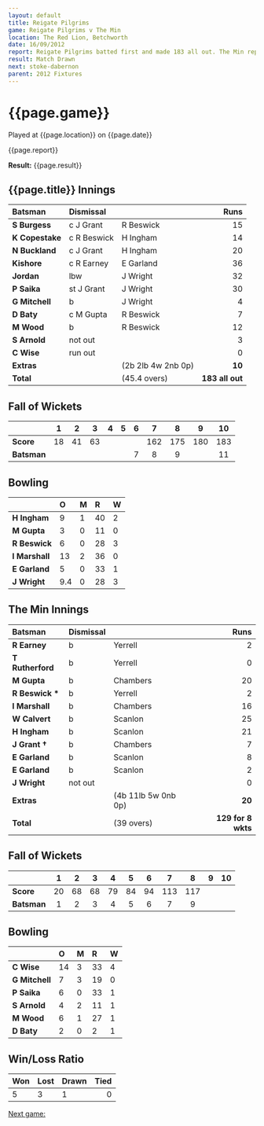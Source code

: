 ```yaml
---
layout: default
title: Reigate Pilgrims
game: Reigate Pilgrims v The Min
location: The Red Lion, Betchworth
date: 16/09/2012
report: Reigate Pilgrims batted first and made 183 all out. The Min replied with 129 for 8 wkts
result: Match Drawn
next: stoke-dabernon
parent: 2012 Fixtures
---
```


# {{page.game}}

Played at {{page.location}} on {{page.date}}

{{page.report}}

**Result:** {{page.result}}

## {{page.title}} Innings

| Batsman | Dismissal |  | Runs |
|:---|:---|---|---:|
| **S Burgess** | c J Grant | R Beswick | 15 |
| **K Copestake** | c R Beswick | H Ingham | 14 |
| **N Buckland** | c J Grant | H Ingham | 20 |
| **Kishore** | c R Earney | E Garland | 36 |
| **Jordan** | lbw | J Wright | 32 |
| **P Saika** | st J Grant | J Wright | 30 |
| **G Mitchell** | b | J Wright | 4 |
| **D Baty** | c M Gupta | R Beswick | 7 |
| **M Wood** | b | R Beswick | 12 |
| **S Arnold** | not out |  | 3 |
| **C Wise** | run out |  | 0 |
| **Extras** | | (2b 2lb 4w 2nb 0p) | **10** |
| **Total** | | (45.4 overs) | **183 all out** |

## Fall of Wickets

| | 1 | 2 | 3 | 4 | 5 | 6 | 7 | 8 | 9 | 10 |
|---|:---:|:---:|:---:|:---:|:---:|:---:|:---:|:---:|:---:|:---:|
| **Score** | 18 | 41 | 63 |  |  |  | 162 | 175 | 180 | 183 |
| **Batsman** |  |  |  |  |  | 7 | 8 | 9 |  | 11 |

## Bowling

| | O | M | R | W |
|---|:---|:---|:---|:---|
| **H Ingham** | 9 | 1 | 40 | 2 |
| **M Gupta** | 3 | 0 | 11 | 0 |
| **R Beswick** | 6 | 0 | 28 | 3 |
| **I Marshall** | 13 | 2 | 36 | 0 |
| **E Garland** | 5 | 0 | 33 | 1 |
| **J Wright** | 9.4 | 0 | 28 | 3 |

## The Min Innings

| Batsman | Dismissal |  | Runs |
|:---|:---|---|---:|
| **R Earney** | b | Yerrell | 2 |
| **T Rutherford** | b | Yerrell | 0 |
| **M Gupta** | b | Chambers | 20 |
| **R Beswick &#42;** | b | Yerrell | 2 |
| **I Marshall** | b | Chambers | 16 |
| **W Calvert** | b | Scanlon | 25 |
| **H Ingham** | b | Scanlon | 21 |
| **J Grant &#8224;** | b | Chambers | 7 |
| **E Garland** | b | Scanlon | 8 |
| **E Garland** | b | Scanlon | 2 |
| **J Wright** | not out |  | 0 |
| **Extras** | | (4b 11lb 5w 0nb 0p) | **20** |
| **Total** | | (39 overs) | **129 for 8 wkts** |

## Fall of Wickets

| | 1 | 2 | 3 | 4 | 5 | 6 | 7 | 8 | 9 | 10 |
|---|:---:|:---:|:---:|:---:|:---:|:---:|:---:|:---:|:---:|:---:|
| **Score** | 20 | 68 | 68 | 79 | 84 | 94 | 113 | 117 |  |  |
| **Batsman** | 1 | 2 | 3 | 4 | 5 | 6 | 7 | 9 |  |  |

## Bowling

| | O | M | R | W |
|---|:---|:---|:---|:---|
| **C Wise** | 14 | 3 | 33 | 4 |
| **G Mitchell** | 7 | 3 | 19 | 0 |
| **P Saika** | 6 | 0 | 33 | 1 |
| **S Arnold** | 4 | 2 | 11 | 1 |
| **M Wood** | 6 | 1 | 27 | 1 |
| **D Baty** | 2 | 0 | 2 | 1 |

## Win/Loss Ratio

| Won | Lost | Drawn | Tied |
|:---|:---|:---|---:|
| 5 | 3 | 1 | 0 |

[Next game:]({{page.next}})